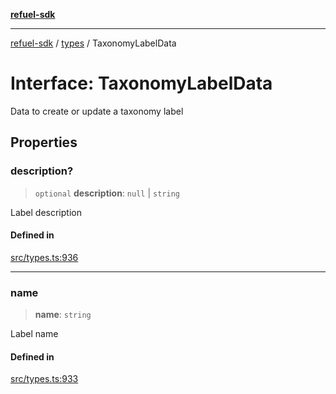 [**refuel-sdk**](../../README.md)

***

[refuel-sdk](../../modules.md) / [types](../README.md) / TaxonomyLabelData

# Interface: TaxonomyLabelData

Data to create or update a taxonomy label

## Properties

### description?

> `optional` **description**: `null` \| `string`

Label description

#### Defined in

[src/types.ts:936](https://github.com/refuel-ai/refuel-sdk/blob/240c3e68ab946b6c24b6f2eafb12779c24332cdb/src/types.ts#L936)

***

### name

> **name**: `string`

Label name

#### Defined in

[src/types.ts:933](https://github.com/refuel-ai/refuel-sdk/blob/240c3e68ab946b6c24b6f2eafb12779c24332cdb/src/types.ts#L933)
